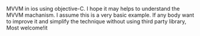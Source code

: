 MVVM in ios using objective-C.
I hope it may helps to understand the MVVM machanism. I assume this is a very basic example. If any body want to improve it and simplify the technique without using third party library, Most welcome!it

